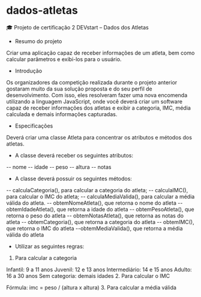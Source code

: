 # dados-atletas

🎓 Projeto de certificação 2 DEVstart – Dados dos Atletas

- Resumo do projeto

Criar uma aplicação capaz de receber informações de um atleta, bem como calcular parâmetros e exibi-los para o usuário.

- Introdução

Os organizadores da competição realizada durante o projeto anterior gostaram muito da sua solução proposta e do seu perfil de desenvolvimento. Com isso, eles resolveram fazer uma nova encomenda utilizando a linguagem JavaScript, onde você deverá criar um software capaz de receber informações dos atletas e exibir a categoria, IMC, média calculada e demais informações capturadas.

- Especificações

Deverá criar uma classe Atleta para concentrar os atributos e métodos dos atletas.

- A classe deverá receber os seguintes atributos:

-- nome
-- idade
-- peso
-- altura
-- notas

- A classe deverá possuir os seguintes métodos:

-- calculaCategoria(), para calcular a categoria do atleta;
-- calculaIMC(), para calcular o IMC do atleta;
-- calculaMediaValida(), para calcular a média válida do atleta.
-- obtemNomeAtleta(), que retorna o nome do atleta
-- obtemIdadeAtleta(), que retorna a idade do atleta
-- obtemPesoAtleta(), que retorna o peso do atleta
-- obtemNotasAtleta(), que retorna as notas do atleta
-- obtemCategoria(), que retorna a categoria do atleta
-- obtemIMC(), que retorna o IMC do atleta
--obtemMediaValida(), que retorna a média válida do atleta

- Utilizar as seguintes regras:

1. Para calcular a categoria

Infantil: 9 a 11 anos
Juvenil: 12 e 13 anos
Intermediário: 14 e 15 anos
Adulto: 16 a 30 anos
Sem categoria: demais idades 2. Para calcular o IMC

Fórmula: imc = peso / (altura x altura) 3. Para calcular a média válida
